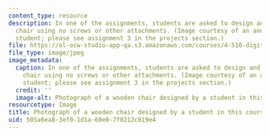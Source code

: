 ```yaml
---
content_type: resource
description: In one of the assignments, students are asked to design and build a plywood
  chair using no screws or other attachments. (Image courtesy of an anonymous 4.510
  student; please see assignment 3 in the projects section.)
file: https://ol-ocw-studio-app-qa.s3.amazonaws.com/courses/4-510-digital-design-fabrication-fall-2008/505a6ea83ef01d1a60e07f0212c819e4_4-510f08.jpg
file_type: image/jpeg
image_metadata:
  caption: In one of the assignments, students are asked to design and build a plywood
    chair using no screws or other attachments. (Image courtesy of an anonymous 4.510
    student; please see assignment 3 in the projects section.)
  credit: ''
  image-alt: Photograph of a wooden chair designed by a student in this course.
resourcetype: Image
title: Photograph of a wooden chair designed by a student in this course
uid: 505a6ea8-3ef0-1d1a-60e0-7f0212c819e4
---
```

